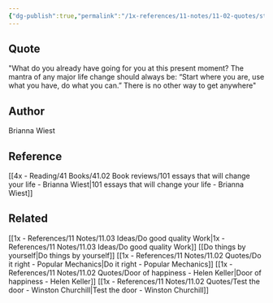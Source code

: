 ```yaml
---
{"dg-publish":true,"permalink":"/1x-references/11-notes/11-02-quotes/start-where-you-use-what-you-have-do-what-you-can-brianna-wiest/","title":"Start where you use what you have do what you can - Brianna Wiest","created":"2024-07-03T16:53:58.994+03:00","updated":"2024-07-03T16:53:58.994+03:00"}
---
```



## Quote
"What do you already have going for you at this present moment? The mantra of any major life change should always be: “Start where you are, use what you have, do what you can.” There is no other way to get anywhere"

## Author
Brianna Wiest

## Reference
[[4x - Reading/41 Books/41.02 Book reviews/101 essays that will change your life - Brianna Wiest\|101 essays that will change your life - Brianna Wiest]]

## Related
[[1x - References/11 Notes/11.03 Ideas/Do good quality Work\|1x - References/11 Notes/11.03 Ideas/Do good quality Work]]
[[Do things by yourself\|Do things by yourself]]
[[1x - References/11 Notes/11.02 Quotes/Do it right - Popular Mechanics\|Do it right - Popular Mechanics]]
[[1x - References/11 Notes/11.02 Quotes/Door of happiness - Helen Keller\|Door of happiness - Helen Keller]]
[[1x - References/11 Notes/11.02 Quotes/Test the door - Winston Churchill\|Test the door - Winston Churchill]]